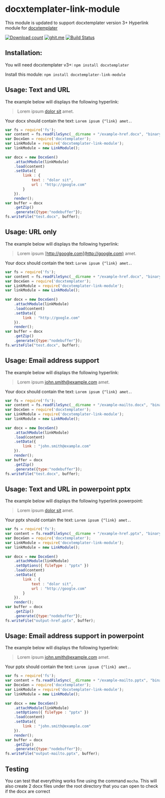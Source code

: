 
# docxtemplater-link-module
This module is updated to support docxtemplater version 3+
Hyperlink module for [docxtemplater](https://github.com/open-xml-templating/docxtemplater)

[![Download count](https://img.shields.io/npm/dt/docxtemplater-link-module.svg?style=flat)](https://www.npmjs.org/package/docxtemplater-link-module)
[![ghit.me](https://ghit.me/badge.svg?repo=sujith3g/docxtemplater-link-module)](https://ghit.me/repo/sujith3g/docxtemplater-link-module)
[![Build Status](https://travis-ci.org/sujith3g/docxtemplater-link-module.svg?branch=master)](https://travis-ci.org/sujith3g/docxtemplater-link-module)

## Installation:
You will need docxtemplater v3+: `npm install docxtemplater`

Install this module: `npm install docxtemplater-link-module`

## Usage: Text and URL

The example below will displays the following hyperlink:
> Lorem ipsum [dolor sit](http://google.com) amet.

Your docx should contain the text: `Lorem ipsum {^link} amet.`.

```js
var fs = require('fs');
var content = fs.readFileSync(__dirname + "/example-href.docx", "binary");
var DocxGen = require('docxtemplater');
var LinkModule = require('docxtemplater-link-module');
var linkModule = new LinkModule();
 
var docx = new DocxGen()
	.attachModule(linkModule)
	.load(content)
	.setData({
		link : {
			text : "dolor sit",
			url : "http://google.com"
		}
	}).
	render();
var buffer = docx
	.getZip()
	.generate({type:"nodebuffer"});
fs.writeFile("test.docx", buffer);
```

## Usage: URL only

The example below will displays the following hyperlink:
> Lorem ipsum [http://google.com](http://google.com) amet.

Your docx should contain the text: `Lorem ipsum {^link} amet.`.

```js
var fs = require('fs');
var content = fs.readFileSync(__dirname + "/example-href.docx", "binary");
var DocxGen = require('docxtemplater');
var LinkModule = require('docxtemplater-link-module');
var linkModule = new LinkModule();
 
var docx = new DocxGen()
	.attachModule(linkModule)
	.load(content)
	.setData({
		link : "http://google.com"
	}).
	render();
var buffer = docx
	.getZip()
	.generate({type:"nodebuffer"});
fs.writeFile("test.docx", buffer);
```

## Usage: Email address support

The example below will displays the following hyperlink:
> Lorem ipsum [john.smith@example.com](mailto:john.smith@example.com) amet.

Your docx should contain the text: `Lorem ipsum {^link} amet.`.

```js
var fs = require('fs');
var content = fs.readFileSync(__dirname + "/example-mailto.docx", "binary");
var DocxGen = require('docxtemplater');
var LinkModule = require('docxtemplater-link-module');
var linkModule = new LinkModule();
 
var docx = new DocxGen()
	.attachModule(linkModule)
	.load(content)
	.setData({
		link : "john.smith@example.com"
	}).
	render();
var buffer = docx
	.getZip()
	.generate({type:"nodebuffer"});
fs.writeFile("test.docx", buffer);
```

## Usage: Text and URL in powerpoint pptx

The example below will displays the following hyperlink powerpoint:
> Lorem ipsum [dolor sit](http://google.com) amet.

Your pptx should contain the text: `Lorem ipsum {^link} amet.`.

```js
var fs = require('fs');
var content = fs.readFileSync(__dirname + "/example-href.pptx", "binary");
var DocxGen = require('docxtemplater');
var LinkModule = require('docxtemplater-link-module');
var linkModule = new LinkModule();
 
var docx = new DocxGen()
	.attachModule(linkModule)
	.setOptions({ fileType : "pptx" })
	.load(content)
	.setData({
		link : {
			text : "dolor sit",
			url : "http://google.com"
		}
	}).
	render();
var buffer = docx
	.getZip()
	.generate({type:"nodebuffer"});
fs.writeFile("output-href.pptx", buffer);
```

## Usage: Email address support in powerpoint

The example below will displays the following hyperlink:
> Lorem ipsum [john.smith@example.com](mailto:john.smith@example.com) amet.

Your pptx should contain the text: `Lorem ipsum {^link} amet.`.

```js
var fs = require('fs');
var content = fs.readFileSync(__dirname + "/example-mailto.pptx", "binary");
var DocxGen = require('docxtemplater');
var LinkModule = require('docxtemplater-link-module');
var linkModule = new LinkModule();
 
var docx = new DocxGen()
	.attachModule(linkModule)
	.setOptions({ fileType : "pptx" })
	.load(content)
	.setData({
		link : "john.smith@example.com"
	}).
	render();
var buffer = docx
	.getZip()
	.generate({type:"nodebuffer"});
fs.writeFile("output-mailto.pptx", buffer);
```


## Testing 

You can test that everything works fine using the command `mocha`. This will also create 2 docx files under the root directory that you can open to check if the docx are correct

